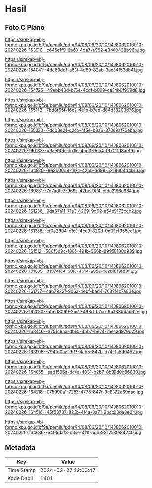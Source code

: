 # Hasil

## Foto C Plano

https://sirekap-obj-formc.kpu.go.id/bf9a/pemilu/pdpr/14/08/06/20/10/1408062010010-20240226-153910--c645c1f9-6b63-4da7-a962-e3400438b96b.jpg

https://sirekap-obj-formc.kpu.go.id/bf9a/pemilu/pdpr/14/08/06/20/10/1408062010010-20240226-154041--4de69dd1-a63f-4d89-82ab-3ad84f53db4f.jpg

https://sirekap-obj-formc.kpu.go.id/bf9a/pemilu/pdpr/14/08/06/20/10/1408062010010-20240226-154725--49ebb43d-b76e-4cdf-b099-ca34b9f999d8.jpg

https://sirekap-obj-formc.kpu.go.id/bf9a/pemilu/pdpr/14/08/06/20/10/1408062010010-20240226-155142--7bd8f65f-16c2-4e1b-b7ed-d84d58203d76.jpg

https://sirekap-obj-formc.kpu.go.id/bf9a/pemilu/pdpr/14/08/06/20/10/1408062010010-20240226-155333--7dc03e21-c2db-4f5e-b8a6-87069af76eba.jpg

https://sirekap-obj-formc.kpu.go.id/bf9a/pemilu/pdpr/14/08/06/20/10/1408062010010-20240226-160133--b9ae9f9e-b79e-45e3-9e54-f97211d8ae19.jpg

https://sirekap-obj-formc.kpu.go.id/bf9a/pemilu/pdpr/14/08/06/20/10/1408062010010-20240226-164820--8e3b00d8-fe2c-42bb-ad99-52a8664d4b16.jpg

https://sirekap-obj-formc.kpu.go.id/bf9a/pemilu/pdpr/14/08/06/20/10/1408062010010-20240226-160831--7d7adfc7-969a-42be-9ff4-cfdc2196e984.jpg

https://sirekap-obj-formc.kpu.go.id/bf9a/pemilu/pdpr/14/08/06/20/10/1408062010010-20240226-161236--9da67a11-71e3-4269-9d62-a54d9173ccb2.jpg

https://sirekap-obj-formc.kpu.go.id/bf9a/pemilu/pdpr/14/08/06/20/10/1408062010010-20240226-161356--cf0a2994-c1c0-4cc9-820d-0d09cf955ecf.jpg

https://sirekap-obj-formc.kpu.go.id/bf9a/pemilu/pdpr/14/08/06/20/10/1408062010010-20240226-161512--586f5d9c-f885-491b-966b-89958108d939.jpg

https://sirekap-obj-formc.kpu.go.id/bf9a/pemilu/pdpr/14/08/06/20/10/1408062010010-20240226-161633--31374fc4-50fd-4b14-a32e-1e2b1819f09f.jpg

https://sirekap-obj-formc.kpu.go.id/bf9a/pemilu/pdpr/14/08/06/20/10/1408062010010-20240226-161757--4ab7922f-9062-4ebf-bad4-7639f4c7a83e.jpg

https://sirekap-obj-formc.kpu.go.id/bf9a/pemilu/pdpr/14/08/06/20/10/1408062010010-20240226-162050--bbed3069-2bc2-498d-b7ce-8b833b4ab62e.jpg

https://sirekap-obj-formc.kpu.go.id/bf9a/pemilu/pdpr/14/08/06/20/10/1408062010010-20240226-163446--3751c9aa-dbe0-4bb7-be74-7aea2d970d29.jpg

https://sirekap-obj-formc.kpu.go.id/bf9a/pemilu/pdpr/14/08/06/20/10/1408062010010-20240226-163906--794fd0ae-9ff2-4ab5-847b-d7491a5d0452.jpg

https://sirekap-obj-formc.kpu.go.id/bf9a/pemilu/pdpr/14/08/06/20/10/1408062010010-20240226-164055--ead1506a-dc4a-4031-b2b7-8b39d0d86830.jpg

https://sirekap-obj-formc.kpu.go.id/bf9a/pemilu/pdpr/14/08/06/20/10/1408062010010-20240226-164218--075990a1-7253-4778-847f-9e8372e69dac.jpg

https://sirekap-obj-formc.kpu.go.id/bf9a/pemilu/pdpr/14/08/06/20/10/1408062010010-20240226-164516--45f53737-823b-4f4a-8a71-9bcc00da8e04.jpg

https://sirekap-obj-formc.kpu.go.id/bf9a/pemilu/pdpr/14/08/06/20/10/1408062010010-20240226-164636--e495daf3-d3ce-4f1f-adb3-31253fe84240.jpg


## Metadata

| Key        | Value               |
| ---------- | ------------------- |
| Time Stamp | 2024-02-27 22:03:47 |
| Kode Dapil | 1401                |



